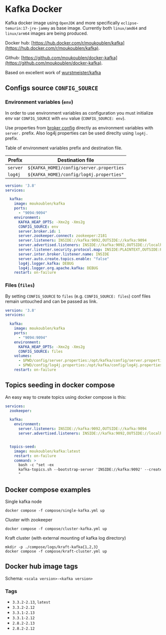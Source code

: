 Kafka Docker
============

Kafka docker image using `OpenJDK` and more specifically `eclipse-temurin:17-jre-jammy` as base image.
Currently both `linux/amd64` and `linux/arm64` images are being produced.

Docker hub: [https://hub.docker.com/r/moukoublen/kafka](https://hub.docker.com/r/moukoublen/kafka).

Github: [https://github.com/moukoublen/docker-kafka](https://github.com/moukoublen/docker-kafka).

Based on excellent work of  [wurstmeister/kafka](https://github.com/wurstmeister/kafka-docker)


## Configs source `CONFIG_SOURCE`

### Environment variables (`env`)
In order to use environment variables as configuration you must initialize env var `CONFIG_SOURCE` with `env` value (`CONFIG_SOURCE: env`).

Use properties from [broker config](https://kafka.apache.org/documentation/#brokerconfigs) directly as environment variables with `server.` prefix. Also log4j properties can be used direclty using `log4j.` prefix.

Table of environment variables prefix and destination file.

| Prefix   | Destination file                         |
|----------|------------------------------------------|
| `server` | `${KAFKA_HOME}/config/server.properties` |
| `log4j`  | `${KAFKA_HOME}/config/log4j.properties"` |


```yml
version: '3.8'
services:

  kafka:
    image: moukoublen/kafka
    ports:
      - "9094:9094"
    environment:
      KAFKA_HEAP_OPTS: -Xmx2g -Xms2g
      CONFIG_SOURCE: env
      server.broker.id: 1
      server.zookeeper.connect: zookeeper:2181
      server.listeners: INSIDE://kafka:9092,OUTSIDE://kafka:9094
      server.advertised.listeners: INSIDE://kafka:9092,OUTSIDE://localhost:9094
      server.listener.security.protocol.map: INSIDE:PLAINTEXT,OUTSIDE:PLAINTEXT
      server.inter.broker.listener.name: INSIDE
      server.auto.create.topics.enable: "false"
      log4j.logger.kafka: DEBUG
      log4j.logger.org.apache.kafka: DEBUG
    restart: on-failure
```

### Files (`files`)
By setting `CONFIG_SOURCE` to `files` (e.g. `CONFIG_SOURCE: files`) conf files remain untouched and can be passed as link.

```yml
version: '3.8'
services:

  kafka:
    image: moukoublen/kafka
    ports:
      - "9094:9094"
    environment:
      KAFKA_HEAP_OPTS: -Xmx2g -Xms2g
      CONFIG_SOURCE: files
    volumes:
      - $PWD/config/server.properties:/opt/kafka/config/server.properties
      - $PWD/config/log4j.properties:/opt/kafka/config/log4j.properties
    restart: on-failure
```

## Topics seeding in docker compose
An easy way to create topics using docker compose is this:
```yml
services:
  zookeeper:

  kafka:
    environment:
      server.listeners: INSIDE://kafka:9092,OUTSIDE://kafka:9094
      server.advertised.listeners: INSIDE://kafka:9092,OUTSIDE://localhost:9094


  topics-seed:
    image: moukoublen/kafka:latest
    restart: on-failure
    command: >
      bash -c "set -ex
      kafka-topics.sh --bootstrap-server 'INSIDE://kafka:9092' --create --topic samples1 --if-not-exists
      "

```

## Docker compose examples

Single kafka node
```shell
docker compose -f compose/single-kafka.yml up
```

Cluster with zookeeper
```shell
docker compose -f compose/cluster-kafka.yml up
```

Kraft cluster (with external mounting of kafka log directory)
```shell
mkdir -p ./compose/logs/kraft-kafka{1,2,3}
docker compose -f compose/kraft-cluster.yml up
```


## Docker hub image tags
Schema: `<scala version>-<kafka version>`

### Tags
- `3.3.2-2.13`, `latest`
- `3.3.2-2.12`
- `3.3.1-2.13`
- `3.3.1-2.12`
- `2.8.2-2.13`
- `2.8.2-2.12`
